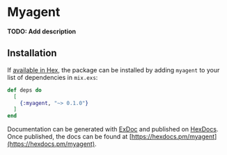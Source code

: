 # Myagent

**TODO: Add description**

## Installation

If [available in Hex](https://hex.pm/docs/publish), the package can be installed
by adding `myagent` to your list of dependencies in `mix.exs`:

```elixir
def deps do
  [
    {:myagent, "~> 0.1.0"}
  ]
end
```

Documentation can be generated with [ExDoc](https://github.com/elixir-lang/ex_doc)
and published on [HexDocs](https://hexdocs.pm). Once published, the docs can
be found at [https://hexdocs.pm/myagent](https://hexdocs.pm/myagent).

